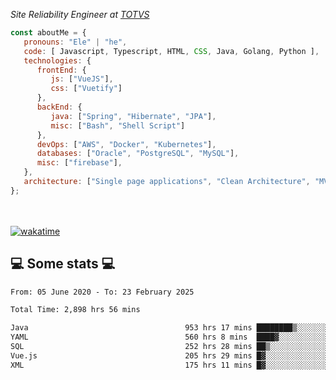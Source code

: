 <p><em>Site Reliability Engineer at <a href="https://www.totvs.com/">TOTVS</a></br>
</em></p>


```javascript
const aboutMe = {
   pronouns: "Ele" | "he",
   code: [ Javascript, Typescript, HTML, CSS, Java, Golang, Python ],
   technologies: {
      frontEnd: {
         js: ["VueJS"],
         css: ["Vuetify"]
      },
      backEnd: {
         java: ["Spring", "Hibernate", "JPA"],
         misc: ["Bash", "Shell Script"]
      },
      devOps: ["AWS", "Docker", "Kubernetes"],
      databases: ["Oracle", "PostgreSQL", "MySQL"],
      misc: ["firebase"],
   },
   architecture: ["Single page applications", "Clean Architecture", "MVC", "Microservices"],
};
```
</br></br>
[![wakatime](https://wakatime.com/badge/user/a3a8ed06-d304-4d6b-bc86-4adc418cdea7.svg)](https://wakatime.com/@a3a8ed06-d304-4d6b-bc86-4adc418cdea7)
<h2>💻 Some stats 💻</h2>

<!--START_SECTION:waka-->

```txt
From: 05 June 2020 - To: 23 February 2025

Total Time: 2,898 hrs 56 mins

Java                                   953 hrs 17 mins ████████▒░░░░░░░░░░░░░░░░   32.88 %
YAML                                   560 hrs 8 mins  ████▓░░░░░░░░░░░░░░░░░░░░   19.32 %
SQL                                    252 hrs 28 mins ██▒░░░░░░░░░░░░░░░░░░░░░░   08.71 %
Vue.js                                 205 hrs 29 mins █▓░░░░░░░░░░░░░░░░░░░░░░░   07.09 %
XML                                    175 hrs 11 mins █▓░░░░░░░░░░░░░░░░░░░░░░░   06.04 %
```

<!--END_SECTION:waka-->
